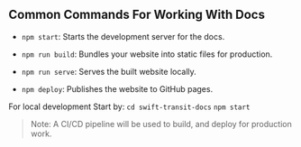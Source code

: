 ## Common Commands For Working With Docs
- `npm start`: Starts the development server for the docs.

- `npm run build`: Bundles your website into static files for production.

- `npm run serve`: Serves the built website locally.

- `npm deploy`: Publishes the website to GitHub pages.

For local development Start by:
`cd swift-transit-docs`
`npm start`

> Note: A CI/CD pipeline will be used to build, and deploy for production work. <!--I will handle this-->


<!-- D3js https://blog.griddynamics.com/using-d3-js-with-react-js-an-8-step-comprehensive-manual/ -->